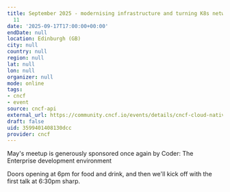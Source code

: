 ```yaml
---
title: September 2025 - modernising infrastructure and turning K8s networking up to
  11
date: '2025-09-17T17:00:00+00:00'
endDate: null
location: Edinburgh (GB)
city: null
country: null
region: null
lat: null
lon: null
organizer: null
mode: online
tags:
- cncf
- event
source: cncf-api
external_url: https://community.cncf.io/events/details/cncf-cloud-native-edinburgh-presents-september-2025-modernising-infrastructure-and-turning-k8s-networking-up-to-11/
draft: false
uid: 3599401408130dcc
provider: cncf
---
```

May's meetup is generously sponsored once again by Coder: The Enterprise development environment

Doors opening at 6pm for food and drink, and then we'll kick off with the first talk at 6:30pm sharp.
